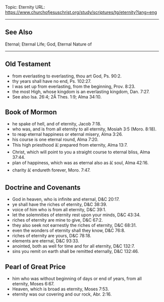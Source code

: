Topic: Eternity
URL: https://www.churchofjesuschrist.org/study/scriptures/tg/eternity?lang=eng

---

## See Also

Eternal; Eternal Life; God, Eternal Nature of

---

## Old Testament

- from everlasting to everlasting, thou art God, Ps. 90:2.
- thy years shall have no end, Ps. 102:27.
- I was set up from everlasting, from the beginning, Prov. 8:23.
- the most High, whose kingdom is an everlasting kingdom, Dan. 7:27.
- See also Isa. 26:4; 2Â Thes. 1:9; Alma 34:10.

## Book of Mormon

- he spake of hell, and of eternity, Jacob 7:18.
- who was, and is from all eternity to all eternity, Mosiah 3:5 (Moro. 8:18).
- to reap eternal happiness or eternal misery, Alma 3:26.
- his course is one eternal round, Alma 7:20.
- This high priesthood â¦ prepared from eternity, Alma 13:7.
- Christ, which will point to you a straight course to eternal bliss, Alma 37:44.
- plan of happiness, which was as eternal also as â¦ soul, Alma 42:16.
- charity â¦ endureth forever, Moro. 7:47.

## Doctrine and Covenants

- God in heaven, who is infinite and eternal, D&C 20:17.
- ye shall have the riches of eternity, D&C 38:39.
- voice of him who is from all eternity, D&C 39:1.
- let the solemnities of eternity rest upon your minds, D&C 43:34.
- riches of eternity are mine to give, D&C 67:2.
- they also seek not earnestly the riches of eternity, D&C 68:31.
- even the wonders of eternity shall they know, D&C 76:8.
- riches of eternity are yours, D&C 78:18.
- elements are eternal, D&C 93:33.
- anointed, both as well for time and for all eternity, D&C 132:7.
- sins you remit on earth shall be remitted eternally, D&C 132:46.

## Pearl of Great Price

- him who was without beginning of days or end of years, from all eternity, Moses 6:67.
- Heaven, which is broad as eternity, Moses 7:53.
- eternity was our covering and our rock, Abr. 2:16.

